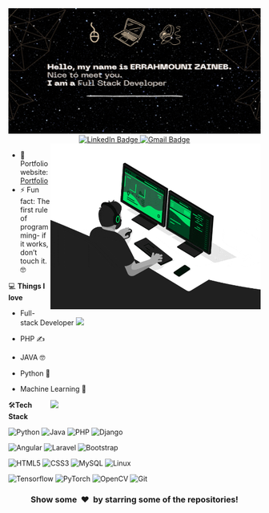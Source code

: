 <div id="badges" align="center">
<img  src="https://github.com/Zaineb-Errahmouni/Zaineb-Errahmouni/blob/main/myBackground.png" alt="Coder GIF" width="800" height="250">
</div>


<div id="badges" align="center">
  <a href="https://www.linkedin.com/in/zaineb-errahmouni/">
    <img src="https://img.shields.io/badge/-zaineberrahmouni-blue?style=flat-square&logo=Linkedin&logoColor=white" alt="LinkedIn Badge"/>
  </a>
  <a href="mailto:errahmouni.zaineb@gmail.com">
    <img src="https://img.shields.io/badge/-errahmouni.zaineb@gmail.com-c14438?style=flat-square&logo=Gmail&logoColor=white" alt="Gmail Badge"/>
  </a>
</div>

<img align="right" src="https://github.com/Zaineb-Errahmouni/Zaineb-Errahmouni/blob/main/developer.gif" alt="Coder GIF" width="420" height="330">


- 🎯 Portfolio website: [Portfolio]()
- ⚡ Fun fact: The first rule of programming- if it works, don’t touch it.🤓

💻 **Things I love**

- Full-stack Developer  <img src="https://media.giphy.com/media/WUlplcMpOCEmTGBtBW/giphy.gif" width="30"> 
- PHP  ✍️
- JAVA  🤓
- Python 🧐
- Machine Learning 😬


   <a href="https://github.com/Zaineb-Errahmouni/github-readme-stats" title="Go to Source">
      <img align="right" width=420 height="auto" src="https://github-readme-stats.vercel.app/api?username=Zaineb-Errahmouni&show_icons=true&theme=dark&border_color=61dafb&hide_border=true&include_all_commits=true" />
    </a>
    
🛠**Tech Stack**

![Python](https://img.shields.io/badge/-Python-000000?style=flat&logo=python)
![Java](https://img.shields.io/badge/java-%23ED8B00.svg?style=for-the-badge&logo=java&logoColor=white)
![PHP](https://img.shields.io/badge/php-%23777BB4.svg?style=for-the-badge&logo=php&logoColor=white)
![Django](https://img.shields.io/badge/-Django-000000?style=flat&logo=Django)

![Angular](https://img.shields.io/badge/angular-%23DD0031.svg?style=for-the-badge&logo=angular&logoColor=white)
![Laravel](https://img.shields.io/badge/laravel-%23FF2D20.svg?style=for-the-badge&logo=laravel&logoColor=white)
![Bootstrap](https://img.shields.io/badge/-Bootstrap-000000?style=flat&logo=bootstrap)

![HTML5](https://img.shields.io/badge/-HTML5-000000?style=flat&logo=HTML5)
![CSS3](https://img.shields.io/badge/-CSS3-000000?style=flat&logo=CSS3)
![MySQL](https://img.shields.io/badge/-MySQL-000000?style=flat&logo=MySQL)
![Linux](https://img.shields.io/badge/-Linux-000000?style=flat&logo=linux&logoColor=FCC624)

![Tensorflow](https://img.shields.io/badge/-Tensorflow-000000?style=flat&logo=tensorflow)
![PyTorch](https://img.shields.io/badge/-PyTorch-000000?style=flat&logo=pytorch)
![OpenCV](https://img.shields.io/badge/-OpenCV-000000?style=flat&logo=opencv)
![Git](https://img.shields.io/badge/-Git-000000?style=flat&logo=git&logoColor=F05032)

<div align="center">
    <h3 align="center">Show some &nbsp;❤️&nbsp; by starring some of the repositories!</h3>
</div>


